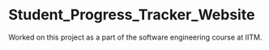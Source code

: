 # Student_Progress_Tracker_Website

Worked on this project as a part of the software engineering course at IITM.
